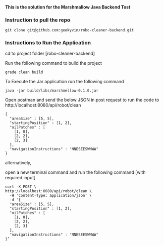 
#### This is the solution for the Marshmallow Java Backend Test

### Instruction to pull the repo

```console
git clone git@github.com:geekyvin/robo-cleaner-backend.git
```

### Instructions to Run the Application

cd to project folder [robo-cleaner-backend]

Run the following command to build the project
```console
grade clean build
```
To Execute the Jar application run the following command
```console
java -jar build/libs/marshmellow-0.1.0.jar
```

Open postman and send the below JSON in post request to run the code to http://localhost:8080/api/robot/clean

```console
{
  "areaSize" : [5, 5],
  "startingPosition" : [1, 2],
  "oilPatches" : [
    [1, 0],
    [2, 2],
    [2, 3]
  ],
  "navigationInstructions" : "NNESEESWNWW"
}

```

alternatively,

open a new terminal command and run the following command [with required input]

```console
curl -X POST \
http://localhost:8080/api/robot/clean \
  -H 'Content-Type: application/json' \
  -d '{
  "areaSize" : [5, 5],
  "startingPosition" : [1, 2],
  "oilPatches" : [
    [1, 0],
    [2, 2],
    [2, 3]
  ],
  "navigationInstructions" : "NNESEESWNWW"
}’
```

